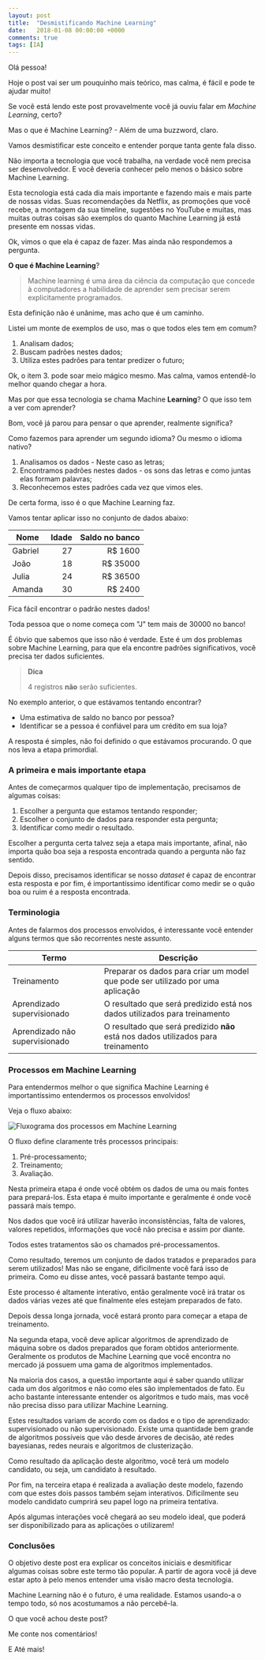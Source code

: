 ```yaml
---
layout: post
title:  "Desmistificando Machine Learning"
date:   2018-01-08 00:00:00 +0000
comments: true
tags: [IA]
---
```


Olá pessoa!

Hoje o post vai ser um pouquinho mais teórico, mas calma, é fácil e pode te ajudar muito!

Se você está lendo este post provavelmente você já ouviu falar em *Machine Learning*, certo?

Mas o que é Machine Learning? - Além de uma buzzword, claro.

Vamos desmistificar este conceito e entender porque tanta gente fala disso.

<!--more-->

Não importa a tecnologia que você trabalha, na verdade você nem precisa ser desenvolvedor. E você deveria conhecer pelo menos o básico sobre Machine Learning.

Esta tecnologia está cada dia mais importante e fazendo mais e mais parte de nossas vidas. Suas recomendações da Netflix, as promoções que você recebe, a montagem da sua timeline, sugestões no YouTube e muitas, mas muitas outras coisas são exemplos do quanto Machine Learning já está presente em nossas vidas.

Ok, vimos o que ela é capaz de fazer. Mas ainda não respondemos a pergunta.

**O que é Machine Learning**?

> Machine learning é uma área da ciência da computação que concede à computadores a habilidade de aprender sem precisar serem explicitamente programados.

Esta definição não é unânime, mas acho que é um caminho.

Listei um monte de exemplos de uso, mas o que todos eles tem em comum?

1. Analisam dados;
2. Buscam padrões nestes dados;
3. Utiliza estes padrões para tentar predizer o futuro;

Ok, o item 3. pode soar meio mágico mesmo. Mas calma, vamos entendê-lo melhor quando chegar a hora.

Mas por que essa tecnologia se chama Machine **Learning**? O que isso tem a ver com aprender?

Bom, você já parou para pensar o que aprender, realmente significa?

Como fazemos para aprender um segundo idioma? Ou mesmo o idioma nativo?

1. Analisamos os dados - Neste caso as letras;
2. Encontramos padrões nestes dados - os sons das letras e como juntas elas formam palavras;
3. Reconhecemos estes padrões cada vez que vimos eles.

De certa forma, isso é o que Machine Learning faz.

Vamos tentar aplicar isso no conjunto de dados abaixo:

| Nome    |  Idade  | Saldo no banco |
|---------|--------:|---------------:|
| Gabriel |  27     | R$ 1600        |
| João    |  18     | R$ 35000       |
| Julia   |  24     | R$ 36500       |
| Amanda  |  30     | R$ 2400        |

Fica fácil encontrar o padrão nestes dados!

Toda pessoa que o nome começa com "J" tem mais de 30000 no banco!

É óbvio que sabemos que isso não é verdade. Este é um dos problemas sobre Machine Learning, para que ela encontre padrões significativos, você precisa ter dados suficientes.

> **Dica**
>
> 4 registros **não** serão suficientes.

No exemplo anterior, o que estávamos tentando encontrar? 

* Uma estimativa de saldo no banco por pessoa?
* Identificar se a pessoa é confiável para um crédito em sua loja?

A resposta é simples, não foi definido o que estávamos procurando. O que nos leva a etapa primordial.

### A primeira e mais importante etapa

Antes de começarmos qualquer tipo de implementação, precisamos de algumas coisas:

1. Escolher a pergunta que estamos tentando responder;
2. Escolher o conjunto de dados para responder esta pergunta;
3. Identificar como medir o resultado.

Escolher a pergunta certa talvez seja a etapa mais importante, afinal, não importa quão boa seja a resposta encontrada quando a pergunta não faz sentido.

Depois disso, precisamos identificar se nosso *dataset* é capaz de encontrar esta resposta e por fim, é importantíssimo identificar como medir se o quão boa ou ruim é a resposta encontrada.

### Terminologia

Antes de falarmos dos processos envolvidos, é interessante você entender alguns termos que são recorrentes neste assunto.

| Termo                          |  Descrição                                                                       |
|--------------------------------|----------------------------------------------------------------------------------|
| Treinamento                    | Preparar os dados para criar um model que pode ser utilizado por uma aplicação   |
| Aprendizado supervisionado     | O resultado que será predizido está nos dados utilizados para treinamento        |
| Aprendizado não supervisionado | O resultado que será predizido **não** está nos dados utilizados para treinamento |

### Processos em Machine Learning

Para entendermos melhor o que significa Machine Learning é importantíssimo entendermos os processos envolvidos!

Veja o fluxo abaixo:

![Fluxograma dos processos em Machine Learning](https://i.imgur.com/33zhCJj.png)

O fluxo define claramente três processos principais:

1. Pré-processamento;
2. Treinamento;
3. Avaliação.

Nesta primeira etapa é onde você obtém os dados de uma ou mais fontes para prepará-los. Esta etapa é muito importante e geralmente é onde você passará mais tempo.

Nos dados que você irá utilizar haverão inconsistências, falta de valores, valores repetidos, informações que você não precisa e assim por diante.

Todos estes tratamentos são os chamados pré-processamentos.

Como resultado, teremos um conjunto de dados tratados e preparados para serem utilizados! Mas não se engane, dificilmente você fará isso de primeira. Como eu disse antes, você passará bastante tempo aqui.

Este processo é altamente interativo, então geralmente você irá tratar os dados várias vezes até que finalmente eles estejam preparados de fato.

Depois dessa longa jornada, você estará pronto para começar a etapa de treinamento.

Na segunda etapa, você deve aplicar algoritmos de aprendizado de máquina sobre os dados preparados que foram obtidos anteriormente. Geralmente os produtos de Machine Learning que você encontra no mercado já possuem uma gama de algoritmos implementados.

Na maioria dos casos, a questão importante aqui é saber quando utilizar cada um dos algoritmos e não como eles são implementados de fato. Eu acho bastante interessante entender os algoritmos e tudo mais, mas você não precisa disso para utilizar Machine Learning.

Estes resultados variam de acordo com os dados e o tipo de aprendizado: supervisionado ou não supervisionado. Existe uma quantidade bem grande de algoritmos possíveis que vão desde árvores de decisão, até redes bayesianas, redes neurais e algoritmos de clusterização.

Como resultado da aplicação deste algoritmo, você terá um modelo candidato, ou seja, um candidato à resultado.

Por fim, na terceira etapa é realizada a avaliação deste modelo, fazendo com que estes dois passos também sejam interativos. Dificilmente seu modelo candidato cumprirá seu papel logo na primeira tentativa.

Após algumas interações você chegará ao seu modelo ideal, que poderá ser disponibilizado para as aplicações o utilizarem!

### Conclusões

O objetivo deste post era explicar os conceitos iniciais e desmitificar algumas coisas sobre este termo tão popular. A partir de agora você já deve estar apto à pelo menos entender uma visão macro desta tecnologia.

Machine Learning não é o futuro, é uma realidade. Estamos usando-a o tempo todo, só nos acostumamos a não percebê-la.

O que você achou deste post?

Me conte nos comentários!

E Até mais!